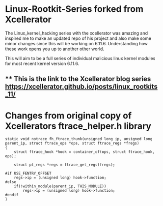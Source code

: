 # Linux-Rootkit-Series forked from Xcellerator

The Linux_kernel_hacking series with the xcellerator was amazing and inspired me to make an updated repo of his project and also make some minor changes since this will be working on 6.11.6. Understanding how these work opens you up to another other world.

This will aim to be a full series of individual malicious linux kernel modules for most recent kernel version 6.11.6.

** This is the link to the Xcellerator blog series https://xcellerator.github.io/posts/linux_rootkits_11/
---

# Changes from original copy of Xcellerators ftrace_helper.h library


```
static void notrace fh_ftrace_thunk(unsigned long ip, unsigned long parent_ip, struct ftrace_ops *ops, struct ftrace_regs *fregs)
{
    struct ftrace_hook *hook = container_of(ops, struct ftrace_hook, ops);

    struct pt_regs *regs = ftrace_get_regs(fregs);

#if USE_FENTRY_OFFSET
    regs->ip = (unsigned long) hook->function;
#else
    if(!within_module(parent_ip, THIS_MODULE))
        regs->ip = (unsigned long) hook->function;
#endif
}
```


